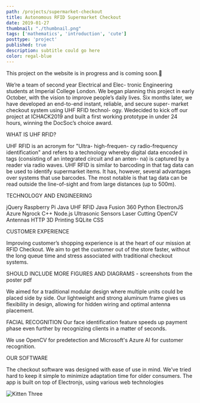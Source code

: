 ```yaml
---
path: /projects/supermarket-checkout
title: Autonomous RFID Supermarket Checkout
date: 2019-01-27
thumbnail: "./thumbnail.png"
tags: ['mathematics', 'introduction', 'cute']
posttype: 'project'
published: true
description: subtitle could go here
color: regal-blue
---
```


This project on the website is in progress and is coming soon.<span aria-label="image">🤭</span>

We’re a team of second year Electrical and Elec- tronic Engineering students at Imperial College London. We began planning this project in early October, with the vision to improve people’s daily lives.
Six months later, we have developed an end-to-end instant, reliable, and secure super- market checkout system using UHF RFID technol- ogy. Wedecided to kick off our project at ICHACK2019 and built a first working prototype in under 24 hours, winning the DocSoc’s choice award.

WHAT IS UHF RFID?

UHF RFID is an acronym for "Ultra- high-frequen- cy radio-frequency identification" and refers to a technology whereby digital data encoded in tags (consisting of an integrated circuit and an anten- na) is captured by a reader via radio waves. UHF RFID is similar to barcoding in that tag data can be used to identify supermarket items. It has, however, several advantages over systems that use barcodes. The most notable is that tag data can be read outside the line-of-sight and from large distances (up to 500m).

TECHNOLOGY AND ENGINEERING

jQuery
Raspberry Pi
Java
UHF RFID
Java
Fusion 360
Python
ElectronJS
Azure 
Ngrock
C++
Node.js
Ultrasonic Sensors
Laser Cutting
OpenCV
Antennas
HTTP
3D Printing
SQLite
CSS

CUSTOMER EXPERIENCE

Improving customer’s shopping experience is at the heart of our mission at RFID Checkout. We aim to get the customer out of the store faster, without the long queue time and stress associated with traditional checkout systems.

SHOULD INCLUDE MORE FIGURES AND DIAGRAMS - screenshots from the poster pdf

We aimed for a traditional modular design where multiple units could be placed side by side. Our lightweight and strong aluminum frame gives us flexibility in design, allowing for hidden wiring and optimal antenna placement.

FACIAL RECOGNITION
Our face identification feature speeds up payment phase even further by recognizing clients in a matter of seconds.

We use OpenCV for predetection and Microsoft's Azure AI for customer recognition.

OUR SOFTWARE

The checkout software was designed with ease of use in mind. We’ve tried hard to keep it simple to minimize adaptation time for older consumers.
The app is built on top of Electronjs, using various web technologies

![Kitten Three](/thumbnail.png)